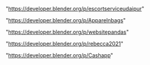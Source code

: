 "https://developer.blender.org/p/escortserviceudaipur"

"https://developer.blender.org/p/Apparelnbags"

"https://developer.blender.org/p/websitepandas"

"https://developer.blender.org/p/rebecca2021"

"https://developer.blender.org/p/Cashapp"

 
